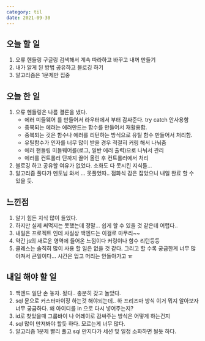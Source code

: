 ```yaml
---
category: til
date: 2021-09-30
---
```


## 오늘 할 일

1. 오류 헨들링 구글링 검색해서 계속 따라하고 바꾸고 내꺼 만들기
2. 내가 알게 된 방법 공유하고 블로깅 하기
3. 알고리즘은 1문제만 집중

## 오늘 한 일

1. 오류 헨들링은 나름 결론을 냈다.
   - 에러 미들웨어 를 만들어서 라우터에서 부터 감싸준다. try catch 안사용함
   - 중복되는 에러는 에러만드는 함수를 만들어서 재활용함.
   - 중복되는 것은 함수나 에러를 리턴하는 방식으로 유틸 함수 만들어서 처리함.
   - 유틸함수가 인자를 너무 많이 받을 경우 적절히 커링 해서 나눠줌
   - 에러 핸들링 미들웨어를(로그, 일반 에러 출력)으로 나눠서 관리
   - 에러를 컨트롤러 단까지 끌어 올린 후 컨트롤러에서 처리
2. 블로깅 하고 공유할 여유가 없었다. 소화도 다 못시킨 지식들...
3. 알고리즘 풀다가 멘토님 와서 ... 못풀었따.. 점화식 감은 잡았으니 내일 완료 할 수 있을 듯.

## 느낀점

1. 알기 힘든 지식 많이 들었다.
2. 하지만 실제 써먹지는 못했는데 정말... 쉽게 할 수 있을 것 같은데 어렵다..
3. 내일은 프로젝트 인데 사실상 백엔드는 이걸로 마무리~~
4. 약간 js의 새로운 영역에 들어온 느낌이다 커링이나 함수 리턴등등
5. 클레스는 솔직히 많이 사용 할 일은 없을 것 같다. 그리고 할 수록 궁금한게 너무 많아져서 큰일이다... 시간은 업고 머리는 안돌아가고 ㅠ

## 내일 해야 할 일

1. 백엔드 일단 손 놓자. 됬다.. 충분히 갖고 놀았다.
2. sql 문으로 커스터마이징 하는것 해야되는데.. 하 프리즈마 방식 이거 뭐지 알아보자 너무 궁금하다. 왜 아이디를 in 으로 다시 넣어주는지?
3. id로 찾았을때 그룹바이 나 어레이로 감싸주는 방식은 어떻게 하는건지
4. sql 많이 만져봐야 할듯 하다. 모르는게 너무 많다.
5. 알고리즘 1문제 빨리 풀고 sql 만지다가 세션 및 일정 소화하면 될듯 하다.
